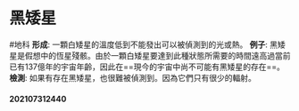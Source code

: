 # 黑矮星
#地科
**形成**: 一顆白矮星的溫度低到不能發出可以被偵測到的光或熱。
**例子**: 黑矮星是假想中的恆星殘骸。由於一顆白矮星要達到此種狀態所需要的時間遠高過當前已有137億年的宇宙年齡，因此在==現今的宇宙中尚不可能有黑矮星的存在==。
**檢測**: 如果有存在黑矮星，也很難被偵測到。因為它們只有很少的輻射。
#### 202107312440
